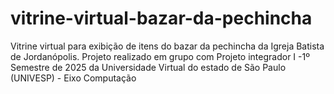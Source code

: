 # vitrine-virtual-bazar-da-pechincha
Vitrine virtual para exibição de itens do bazar da pechincha da Igreja Batista de Jordanópolis.
Projeto realizado em grupo com Projeto integrador I -1º Semestre de 2025 da Universidade Virtual do estado de São Paulo (UNIVESP) - Eixo Computação 